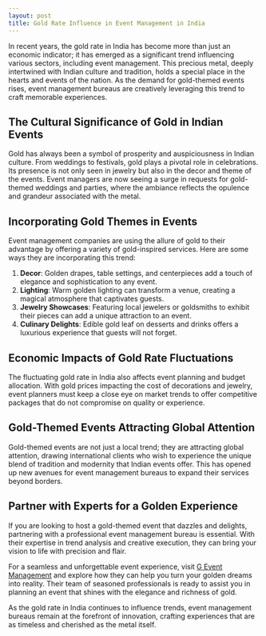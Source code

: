 ```yaml
---
layout: post
title: Gold Rate Influence in Event Management in India
---
```



In recent years, the gold rate in India has become more than just an economic indicator; it has emerged as a significant trend influencing various sectors, including event management. This precious metal, deeply intertwined with Indian culture and tradition, holds a special place in the hearts and events of the nation. As the demand for gold-themed events rises, event management bureaus are creatively leveraging this trend to craft memorable experiences.

## The Cultural Significance of Gold in Indian Events

Gold has always been a symbol of prosperity and auspiciousness in Indian culture. From weddings to festivals, gold plays a pivotal role in celebrations. Its presence is not only seen in jewelry but also in the decor and theme of the events. Event managers are now seeing a surge in requests for gold-themed weddings and parties, where the ambiance reflects the opulence and grandeur associated with the metal.

## Incorporating Gold Themes in Events

Event management companies are using the allure of gold to their advantage by offering a variety of gold-inspired services. Here are some ways they are incorporating this trend:

1. **Decor**: Golden drapes, table settings, and centerpieces add a touch of elegance and sophistication to any event. 
2. **Lighting**: Warm golden lighting can transform a venue, creating a magical atmosphere that captivates guests.
3. **Jewelry Showcases**: Featuring local jewelers or goldsmiths to exhibit their pieces can add a unique attraction to an event.
4. **Culinary Delights**: Edible gold leaf on desserts and drinks offers a luxurious experience that guests will not forget.

## Economic Impacts of Gold Rate Fluctuations

The fluctuating gold rate in India also affects event planning and budget allocation. With gold prices impacting the cost of decorations and jewelry, event planners must keep a close eye on market trends to offer competitive packages that do not compromise on quality or experience.

## Gold-Themed Events Attracting Global Attention

Gold-themed events are not just a local trend; they are attracting global attention, drawing international clients who wish to experience the unique blend of tradition and modernity that Indian events offer. This has opened up new avenues for event management bureaus to expand their services beyond borders.

## Partner with Experts for a Golden Experience

If you are looking to host a gold-themed event that dazzles and delights, partnering with a professional event management bureau is essential. With their expertise in trend analysis and creative execution, they can bring your vision to life with precision and flair.

For a seamless and unforgettable event experience, visit [G Event Management](https://geventm.com/) and explore how they can help you turn your golden dreams into reality. Their team of seasoned professionals is ready to assist you in planning an event that shines with the elegance and richness of gold.

As the gold rate in India continues to influence trends, event management bureaus remain at the forefront of innovation, crafting experiences that are as timeless and cherished as the metal itself.